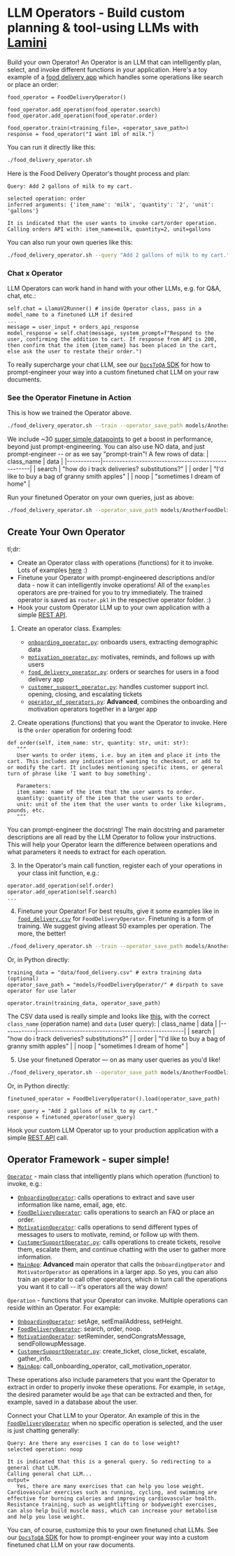 # LLM Operators - Build custom planning & tool-using LLMs with [Lamini](https://lamini.ai)

Build your own Operator! An Operator is an LLM that can intelligently plan, select, and invoke different functions in your application. Here's a toy example of a [food delivery app](llm_operator/food_delivery_operator.py) which handles some operations like search or place an order:

```
food_operator = FoodDeliveryOperator()

food_operator.add_operation(food_operator.search)
food_operator.add_operation(food_operator.order)

food_operator.train(<training_file>, <operator_save_path>)
response = food_operator("I want 10l of milk.")
```

You can run it directly like this:
```bash
./food_delivery_operator.sh
```

Here is the Food Delivery Operator's thought process and plan:
```
Query: Add 2 gallons of milk to my cart.

selected operation: order
inferred arguments: {'item_name': 'milk', 'quantity': '2', 'unit': 'gallons'}

It is indicated that the user wants to invoke cart/order operation.
Calling orders API with: item_name=milk, quantity=2, unit=gallons
```

You can also run your own queries like this:
```bash
./food_delivery_operator.sh --query "Add 2 gallons of milk to my cart." "I want 1 liter of milk."
```

### Chat x Operator
LLM Operators can work hand in hand with your other LLMs, e.g. for Q&A, chat, etc.:
```
self.chat = LlamaV2Runner() # inside Operator class, pass in a model_name to a finetuned LLM if desired
...
message = user_input + orders_api_response
model_response = self.chat(message, system_prompt=f"Respond to the user, confirming the addition to cart. If response from API is 200, then confirm that the item {item_name} has been placed in the cart, else ask the user to restate their order.")
```

To really supercharge your chat LLM, see our [`DocsToQA` SDK](https://github.com/lamini-ai/docs-to-qa) for how to prompt-engineer your way into a custom finetuned chat LLM on your raw documents.


### See the Operator Finetune in Action
This is how we trained the Operator above.
```bash
./food_delivery_operator.sh --train --operator_save_path models/AnotherFoodDeliveryOperator/ --training_data data/food_delivery.csv
```

We include ~30 [super simple datapoints](data/food_delivery.csv) to get a boost in performance, beyond just prompt-engineering. You can also use NO data, and just prompt-engineer -- or as we say "prompt-train"! A few rows of data:
| class_name | data                                               |
|------------|----------------------------------------------------|
| search     | "how do i track deliveries? substitutions?"       |
| order      | "I'd like to buy a bag of granny smith apples"    |
| noop       | "sometimes I dream of home"                        |


Run your finetuned Operator on your own queries, just as above:
```bash
./food_delivery_operator.sh --operator_save_path models/AnotherFoodDeliveryOperator/ --query "Add 2 gallons of milk to my cart, please" 
```

## Create Your Own Operator

tl;dr:
* Create an Operator class with operations (functions) for it to invoke. Lots of examples [here](llm_operator/) :)
* Finetune your Operator with prompt-engineered descriptions and/or data - now it can intelligently invoke operations! All of the `examples` operators are pre-trained for you to try immediately. The trained operator is saved as `router.pkl` in the respective operator folder. :)
* Hook your custom Operator LLM up to your own application with a simple [REST API](https://lamini-ai.github.io/API/completions/).

1. Create an operator class. Examples:
    * [`onboarding_operator.py`](llm_operator/onboarding_operator.py): onboards users, extracting demographic data
    * [`motivation_operator.py`](llm_operator/motivation_operator.py): motivates, reminds, and follows up with users
    * [`food_delivery_operator.py`](llm_operator/food_delivery_operator.py): orders or searches for users in a food delivery app
    * [`customer_support_operator.py`](llm_operator/customer_support_operator.py): handles customer support incl. opening, closing, and escalating tickets
    * [`operator_of_operators.py`](llm_operator/operator_of_operators.py): **Advanced**, combines the onboarding and motivation operators together in a larger app

2. Create operations (functions) that you want the Operator to invoke. Here is the `order` operation for ordering food: 
```
def order(self, item_name: str, quantity: str, unit: str):
   """
   User wants to order items, i.e. buy an item and place it into the cart. This includes any indication of wanting to checkout, or add to or modify the cart. It includes mentioning specific items, or general turn of phrase like 'I want to buy something'.
   
   Parameters:
   item_name: name of the item that the user wants to order.
   quantity: quantity of the item that the user wants to order.
   unit: unit of the item that the user wants to order like kilograms, pounds, etc.
   """
```
You can prompt-engineer the docstring! The main docstring and parameter descriptions are all read by the LLM Operator to follow your instructions. This will help your Operator learn the difference between operations and what parameters it needs to extract for each operation.

3. In the Operator's main call function, register each of your operations in your class init function, e.g.:
```
operator.add_operation(self.order)
operator.add_operation(self.search)
...
```

4. Finetune your Operator! For best results, give it some examples like in [`food_delivery.csv`](data/food_delivery.csv) for `FoodDeliveryOperator`. Finetuning is a form of training. We suggest giving atleast 50 examples per operation. The more, the better!
```bash
./food_delivery_operator.sh --train --operator_save_path models/AnotherFoodDeliveryOperator/ --training_data data/food_delivery.csv
```

Or, in Python directly:
```
training_data = "data/food_delivery.csv" # extra training data (optional)
operator_save_path = "models/FoodDeliveryOperator/" # dirpath to save operator for use later

operator.train(training_data, operator_save_path)
```

The CSV data used is really simple and looks like [this](data/food_delivery.csv), with the correct `class_name` (operation name) and `data` (user query):
| class_name | data                                               |
|------------|----------------------------------------------------|
| search     | "how do i track deliveries? substitutions?"       |
| order      | "I'd like to buy a bag of granny smith apples"    |
| noop       | "sometimes I dream of home"                        |


5. Use your finetuned Operator — on as many user queries as you'd like!
```bash
./food_delivery_operator.sh --operator_save_path models/AnotherFoodDeliveryOperator/ --query "Add 2 gallons of milk to my cart, please" 
```

Or, in Python directly:
```
finetuned_operator = FoodDeliveryOperator().load(operator_save_path)

user_query = "Add 2 gallons of milk to my cart."
response = finetuned_operator(user_query)
```
Hook your custom LLM Operator up to your production application with a simple [REST API](https://lamini-ai.github.io/API/completions/) call.

## Operator Framework - super simple!

[`Operator`](llm_operator/base_operator.py) - main class that intelligently plans which operation (function) to invoke, e.g.:
* [`OnboardingOperator`](llm_operator/onboarding_operator.py): calls operations to extract and save user information like name, email, age, etc.
* [`FoodDeliveryOperator`](llm_operator/food_delivery_operator.py): calls operations to search an FAQ or place an order.
* [`MotivationOperator`](llm_operator/motivation_operator.py): calls operations to send different types of messages to users to motivate, remind, or follow up with them.
* [`CustomerSupportOperator.py`](llm_operator/customer_support_operator.py): calls operations to create tickets, resolve them, escalate them, and continue chatting with the user to gather more information.
* [`MainApp`](llm_operator/operator_of_operators.py): **Advanced** main operator that calls the `OnboardingOperator` and `MotivatorOperator` as operations in a larger app. So yes, you can also train an operator to call other operators, which in turn call the operations you want it to call -- it's operators all the way down!

`Operation` - functions that your Operator can invoke. Multiple operations can reside within an Operator. For example: 
* [`OnboardingOperator`](llm_operator/onboarding_operator.py): setAge, setEmailAddress, setHeight.
* [`FoodDeliveryOperator`](llm_operator/food_delivery_operator.py): search, order, noop.
* [`MotivationOperator`](llm_operator/motivation_operator.py): setReminder, sendCongratsMessage, sendFollowupMessage.
* [`CustomerSupportOperator.py`](llm_operator/customer_support_operator.py): create_ticket, close_ticket, escalate, gather_info.
* [`MainApp`](llm_operator/operator_of_operators.py): call_onboarding_operator, call_motivation_operator.

These operations also include parameters that you want the Operator to extract in order to properly invoke these operations. For example, in `setAge`, the desired parameter would be `age` that can be extracted and then, for example, saved in a database about the user.

Connect your Chat LLM to your Operator. An example of this in the [`FoodDeliveryOperator`](llm_operator/food_delivery_operator.py) when no specific operation is selected, and the user is just chatting generally:
```
Query: Are there any exercises I can do to lose weight?
selected operation: noop

It is indicated that this is a general query. So redirecting to a general chat LLM.
Calling general chat LLM...
output=
   Yes, there are many exercises that can help you lose weight. Cardiovascular exercises such as running, cycling, and swimming are effective for burning calories and improving cardiovascular health. Resistance training, such as weightlifting or bodyweight exercises, can also help build muscle mass, which can increase your metabolism and help you lose weight.
```

You can, of course, customize this to your own finetuned chat LLMs. See our [`DocsToQA` SDK](https://github.com/lamini-ai/docs-to-qa) for how to prompt-engineer your way into a custom finetuned chat LLM on your raw documents.

